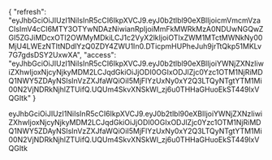 {
  "refresh": "eyJhbGciOiJIUzI1NiIsInR5cCI6IkpXVCJ9.eyJ0b2tlbl90eXBlIjoicmVmcmVzaCIsImV4cCI6MTY3OTYwNDAzNiwianRpIjoiMmFkMWRkMzA0NDUwNGQwZGI5ZGJiMDcxOTI2OWMyMDkiLCJ1c2VyX2lkIjoiOTIxZWM1MTctMWNkNy00MjU4LWEzNTItNDdlYzQ0ZDY4ZWU1In0.DTicpmHUPheJuh9jrTtQkp51MKLv7G7gdsDSY2UxwXA",
  "access": "eyJhbGciOiJIUzI1NiIsInR5cCI6IkpXVCJ9.eyJ0b2tlbl90eXBlIjoiYWNjZXNzIiwiZXhwIjoxNjcyNjkyMDM2LCJqdGkiOiJjODI0OGIxODJlZjc0Yzc1OTM1NjRiMDQ1NWY5ZDAyNSIsInVzZXJfaWQiOiI5MjFlYzUxNy0xY2Q3LTQyNTgtYTM1Mi00N2VjNDRkNjhlZTUifQ.UQUm4SkvXNSkWl_zj6u0THHaGHuoEkST449lxVQGItk"
}

eyJhbGciOiJIUzI1NiIsInR5cCI6IkpXVCJ9.eyJ0b2tlbl90eXBlIjoiYWNjZXNzIiwiZXhwIjoxNjcyNjkyMDM2LCJqdGkiOiJjODI0OGIxODJlZjc0Yzc1OTM1NjRiMDQ1NWY5ZDAyNSIsInVzZXJfaWQiOiI5MjFlYzUxNy0xY2Q3LTQyNTgtYTM1Mi00N2VjNDRkNjhlZTUifQ.UQUm4SkvXNSkWl_zj6u0THHaGHuoEkST449lxVQGItk
